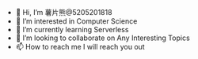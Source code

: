 - 👋 Hi, I’m 薯片熊@5205201818
- 👀 I’m interested in Computer Science
- 🌱 I’m currently learning Serverless
- 💞️ I’m looking to collaborate on Any Interesting Topics
- 📫 How to reach me I will reach you out

<!---
5205201818/5205201818 is a ✨ special ✨ repository because its `README.md` (this file) appears on your GitHub profile.
You can click the Preview link to take a look at your changes.
--->
